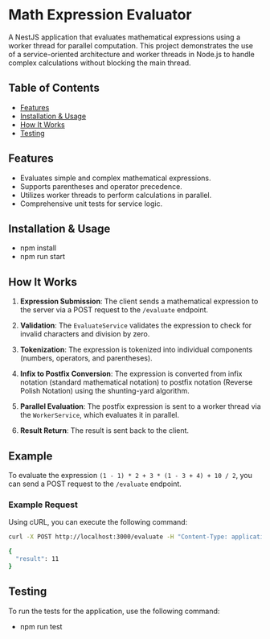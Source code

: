 # Math Expression Evaluator

A NestJS application that evaluates mathematical expressions using a worker thread for parallel computation. This project demonstrates the use of a service-oriented architecture and worker threads in Node.js to handle complex calculations without blocking the main thread.

## Table of Contents

- [Features](#features)
- [Installation & Usage](#installation)
- [How It Works](#howitworks)
- [Testing](#testing)

## Features

- Evaluates simple and complex mathematical expressions.
- Supports parentheses and operator precedence.
- Utilizes worker threads to perform calculations in parallel.
- Comprehensive unit tests for service logic.

## Installation & Usage

- npm install
- npm run start

## How It Works

1. **Expression Submission**: The client sends a mathematical expression to the server via a POST request to the `/evaluate` endpoint.

2. **Validation**: The `EvaluateService` validates the expression to check for invalid characters and division by zero.

3. **Tokenization**: The expression is tokenized into individual components (numbers, operators, and parentheses).

4. **Infix to Postfix Conversion**: The expression is converted from infix notation (standard mathematical notation) to postfix notation (Reverse Polish Notation) using the shunting-yard algorithm.

5. **Parallel Evaluation**: The postfix expression is sent to a worker thread via the `WorkerService`, which evaluates it in parallel.

6. **Result Return**: The result is sent back to the client.

## Example

To evaluate the expression `(1 - 1) * 2 + 3 * (1 - 3 + 4) + 10 / 2`, you can send a POST request to the `/evaluate` endpoint.

### Example Request

Using cURL, you can execute the following command:

```bash
curl -X POST http://localhost:3000/evaluate -H "Content-Type: application/json" -d '{"expression": "(1 - 1) * 2 + 3 * (1 - 3 + 4) + 10 / 2"}'

{
  "result": 11
}
```

## Testing

To run the tests for the application, use the following command:

- npm run test
